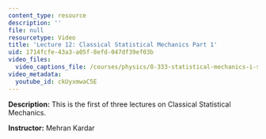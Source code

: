 ```yaml
---
content_type: resource
description: ''
file: null
resourcetype: Video
title: 'Lecture 12: Classical Statistical Mechanics Part 1'
uid: 1714fcfe-43a3-a05f-8efd-047df39ef03b
video_files:
  video_captions_file: /courses/physics/8-333-statistical-mechanics-i-statistical-mechanics-of-particles-fall-2013/video-lectures/lecture-12-classical-statistical-mechanics-part-1/ckUyxmwaC5E.vtt
video_metadata:
  youtube_id: ckUyxmwaC5E
---
```


**Description:** This is the first of three lectures on Classical Statistical Mechanics.

**Instructor:** Mehran Kardar